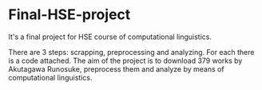 # Final-HSE-project
It's a final project for HSE course of computational linguistics.

There are 3 steps: scrapping, preprocessing and analyzing. For each there is a code attached. The aim of the project is to download 379 works by Akutagawa Runosuke, preprocess them and analyze by means of computational linguistics.
